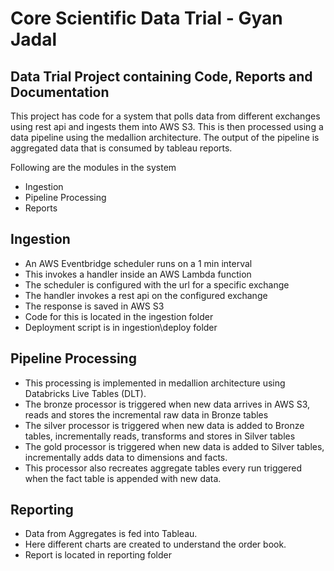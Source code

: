 # Core Scientific Data Trial - Gyan Jadal
## Data Trial Project containing Code, Reports and Documentation

This project has code for a system that polls data from different exchanges using rest api and ingests them into AWS S3. 
This is then processed using a data pipeline using the medallion architecture. The output of the pipeline is aggregated data that is consumed by tableau reports.

Following are the modules in the system
- Ingestion
- Pipeline Processing
- Reports

## Ingestion

- An AWS Eventbridge scheduler runs on a 1 min interval
- This invokes a handler inside an AWS Lambda function
- The scheduler is configured with the url for a specific exchange
- The handler invokes a rest api on the configured exchange
- The response is saved in AWS S3
- Code for this is located in the ingestion folder
- Deployment script is in ingestion\deploy folder

## Pipeline Processing

- This processing is implemented in medallion architecture using Databricks Live Tables (DLT).
- The bronze processor is triggered when new data arrives in AWS S3, reads and stores the incremental raw data in Bronze tables 
- The silver processor is triggered when new data is added to Bronze tables, incrementally reads, transforms and stores in Silver tables
- The gold processor is triggered when new data is added to Silver tables, incrementally adds data to dimensions and facts.
- This processor also recreates aggregate tables every run triggered when the fact table is appended with new data.

## Reporting

- Data from Aggregates is fed into Tableau.
- Here different charts are created to understand the order book.
- Report is located in reporting folder



